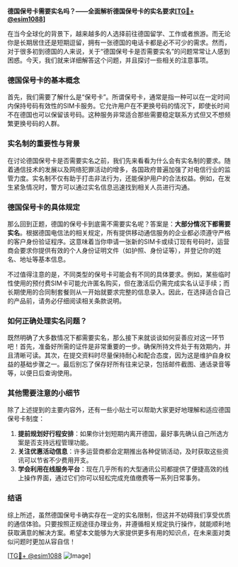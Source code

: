 **德国保号卡需要实名吗？——全面解析德国保号卡的实名要求[[TG💪+ @esim1088](https://t.me/s/esim1088)]**

在当今全球化的背景下，越来越多的人选择前往德国留学、工作或者旅游。而无论你是长期居住还是短期逗留，拥有一张德国的电话卡都是必不可少的需求。然而，对于很多初到德国的人来说，关于“德国保号卡是否需要实名”的问题常常让人感到困惑。今天，我们就来详细解答这个问题，并且探讨一些相关的注意事项。

### 德国保号卡的基本概念

首先，我们需要了解什么是“保号卡”。所谓保号卡，通常是指一种可以在一定时间内保持号码有效性的SIM卡服务。它允许用户在不更换号码的情况下，即使长时间不在德国也可以保留该号码。这种服务非常适合那些需要稳定联系方式但又不想频繁更换号码的人群。

### 实名制的重要性与背景

在讨论德国保号卡是否需要实名之前，我们先来看看为什么会有实名制的要求。随着通信技术的发展以及网络犯罪活动的增多，各国政府普遍加强了对电信行业的监管力度。实名制不仅有助于打击非法行为，还能保护用户的合法权益。例如，在发生紧急情况时，警方可以通过实名信息迅速找到相关人员进行沟通。

### 德国保号卡的具体规定

那么回到正题，德国的保号卡到底需不需要实名呢？答案是：**大部分情况下都需要实名**。根据德国电信法的相关规定，所有提供移动通信服务的企业都必须遵守严格的客户身份验证程序。这意味着当你申请一张新的SIM卡或续订现有号码时，运营商会要求你提供有效的个人身份证明文件（如护照、身份证等），并登记你的姓名、地址等基本信息。

不过值得注意的是，不同类型的保号卡可能会有不同的具体要求。例如，某些临时性使用的预付费SIM卡可能允许匿名购买，但在激活后仍需完成实名认证手续；而长期使用的合同制套餐则从一开始就要求完整的信息录入。因此，在选择适合自己的产品前，请务必仔细阅读相关条款说明。

### 如何正确处理实名问题？

既然明确了大多数情况下都需要实名，那么接下来就谈谈如何妥善应对这一环节吧！首先，准备好所需的证件是非常重要的一步。确保所持文件处于有效期内，并且清晰可读。其次，在提交资料时尽量保持耐心和配合态度，因为这是维护自身权益的基础步骤之一。最后别忘了保存好所有往来记录，包括邮件截图、通话录音等等，以便日后查询使用。

### 其他需要注意的小细节

除了上述提到的主要内容外，还有一些小贴士可以帮助大家更好地理解和适应德国保号卡制度：

1. **提前规划好行程安排**：如果你计划短期内离开德国，最好事先确认自己所选方案是否支持远程管理功能。
2. **关注优惠活动信息**：许多运营商都会定期推出各种促销活动，及时获取这些资讯可以节省不少费用开支。
3. **学会利用在线服务平台**：现在几乎所有的大型通讯公司都提供了便捷高效的线上操作界面，通过它们你可以轻松完成充值缴费等一系列日常事务。

### 结语

综上所述，虽然德国保号卡确实存在一定的实名限制，但这并不妨碍我们享受优质的通信体验。只要按照正规途径办理业务，并遵循相关规定执行操作，就能顺利地获取满意的解决方案。希望本文能够为大家提供更多有用的知识点，在未来面对类似问题时更加从容自信！

[[TG💪+ @esim1088](https://t.me/s/esim1088) ![Image](https://i.postimg.cc/4NQfJmqS/Snipaste-2025-05-13-00-14-12.png)]